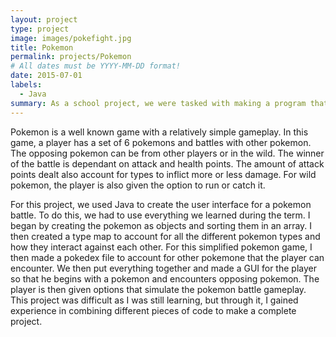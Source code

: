 ```yaml
---
layout: project
type: project
image: images/pokefight.jpg
title: Pokemon
permalink: projects/Pokemon
# All dates must be YYYY-MM-DD format!
date: 2015-07-01
labels:
  - Java
summary: As a school project, we were tasked with making a program that runs a basic pokemon battle gameplay scenario.
---
```


Pokemon is a well known game with a relatively simple gameplay. In this game, a player has a set of 6 pokemons and battles with other pokemon. The opposing pokemon can be from other players or in the wild. The winner of the battle is dependant on attack and health points. The amount of attack points dealt also account for types to inflict more or less damage. For wild pokemon, the player is also given the option to run or catch it. 

For this project, we used Java to create the user interface for a pokemon battle. To do this, we had to use everything we learned during the term. I began by creating the pokemon as objects and sorting them in an array. I then created a type map to account for all the different pokemon types and how they interact against each other. For this simplified pokemon game, I then made a pokedex file to account for other pokemone that the player can encounter. We then put everything together and made a GUI for the player so that he begins with a pokemon and encounters opposing pokemon. The player is then given options that simulate the pokemon battle gameplay. This project was difficult as I was still learning, but through it, I gained experience in combining different pieces of code to make a complete project.




